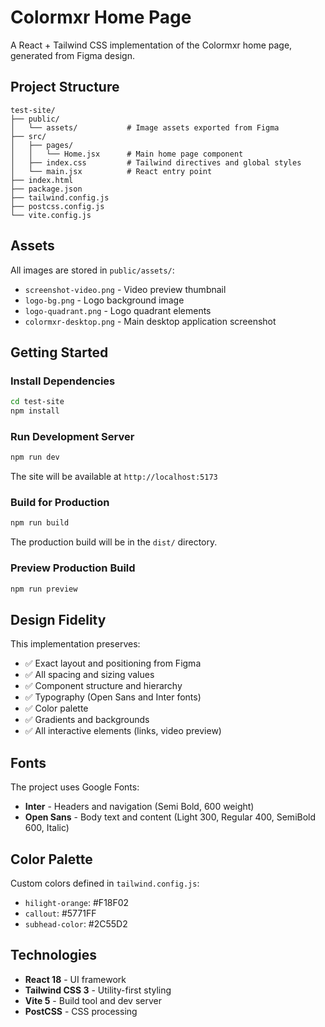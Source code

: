 # Colormxr Home Page

A React + Tailwind CSS implementation of the Colormxr home page, generated from Figma design.

## Project Structure

```
test-site/
├── public/
│   └── assets/           # Image assets exported from Figma
├── src/
│   ├── pages/
│   │   └── Home.jsx      # Main home page component
│   ├── index.css         # Tailwind directives and global styles
│   └── main.jsx          # React entry point
├── index.html
├── package.json
├── tailwind.config.js
├── postcss.config.js
└── vite.config.js
```

## Assets

All images are stored in `public/assets/`:
- `screenshot-video.png` - Video preview thumbnail
- `logo-bg.png` - Logo background image
- `logo-quadrant.png` - Logo quadrant elements
- `colormxr-desktop.png` - Main desktop application screenshot

## Getting Started

### Install Dependencies

```bash
cd test-site
npm install
```

### Run Development Server

```bash
npm run dev
```

The site will be available at `http://localhost:5173`

### Build for Production

```bash
npm run build
```

The production build will be in the `dist/` directory.

### Preview Production Build

```bash
npm run preview
```

## Design Fidelity

This implementation preserves:
- ✅ Exact layout and positioning from Figma
- ✅ All spacing and sizing values
- ✅ Component structure and hierarchy
- ✅ Typography (Open Sans and Inter fonts)
- ✅ Color palette
- ✅ Gradients and backgrounds
- ✅ All interactive elements (links, video preview)

## Fonts

The project uses Google Fonts:
- **Inter** - Headers and navigation (Semi Bold, 600 weight)
- **Open Sans** - Body text and content (Light 300, Regular 400, SemiBold 600, Italic)

## Color Palette

Custom colors defined in `tailwind.config.js`:
- `hilight-orange`: #F18F02
- `callout`: #5771FF
- `subhead-color`: #2C55D2

## Technologies

- **React 18** - UI framework
- **Tailwind CSS 3** - Utility-first styling
- **Vite 5** - Build tool and dev server
- **PostCSS** - CSS processing
